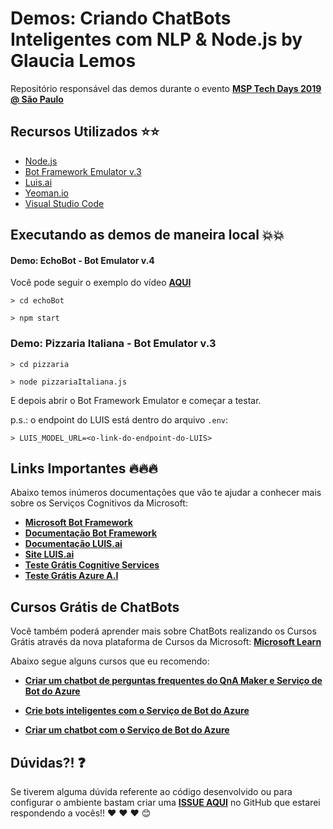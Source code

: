 # Demos: Criando ChatBots Inteligentes com NLP & Node.js by Glaucia Lemos

Repositório responsável das demos durante o evento  **[MSP Tech Days 2019 @ São Paulo](http://bit.ly/310uTcg)**

## Recursos Utilizados ⭐️⭐️

- [Node.js](https://nodejs.org/en/)
- [Bot Framework Emulator v.3](https://github.com/Microsoft/BotFramework-Emulator/releases)
- [Luis.ai](https://luis.ai/home)
- [Yeoman.io](https://yeoman.io/)
- [Visual Studio Code](https://code.visualstudio.com/?wt.mc_id=mspevent-github-gllemos)

## Executando as demos de maneira local 💥💥

#### Demo: EchoBot - Bot Emulator v.4

Você pode seguir o exemplo do vídeo **[AQUI](https://youtu.be/rGIpClavZKY)**

```
> cd echoBot
```

```
> npm start
```

### Demo: Pizzaria Italiana - Bot Emulator v.3

```
> cd pizzaria
```

```
> node pizzariaItaliana.js
```

E depois abrir o Bot Framework Emulator e começar a testar.

p.s.: o endpoint do LUIS está dentro do arquivo `.env`:

```
> LUIS_MODEL_URL=<o-link-do-endpoint-do-LUIS>
```

## Links Importantes 🔥🔥🔥

Abaixo temos inúmeros documentações que vão te ajudar a conhecer mais sobre os Serviços Cognitivos da Microsoft:

- **[Microsoft Bot Framework](https://dev.botframework.com/?wt.mc_id=mspevent-github-gllemos)**
- **[Documentação Bot Framework](https://docs.microsoft.com/es-es/azure/bot-service/?view=azure-bot-service-4.0&?wt.mc_id=mspevent-github-gllemos)**
- **[Documentação LUIS.ai](https://docs.microsoft.com/es-es/azure/bot-service/?view=azure-bot-service-4.0&?wt.mc_id=mspevent-github-gllemos)**
- **[Site LUIS.ai](https://luis.ai/home)**
- **[Teste Grátis Cognitive Services](https://azure.microsoft.com/es-es/services/cognitive-services/?wt.mc_id=mspevent-github-gllemos)**
- **[Teste Grátis Azure A.I](https://azure.microsoft.com/pt-br/free/ai/?wt.mc_id=mspevent-github-gllemos)**

## Cursos Grátis de ChatBots

Você também poderá aprender mais sobre ChatBots realizando os Cursos Grátis através da nova plataforma de Cursos da Microsoft: **[Microsoft Learn](https://docs.microsoft.com/pt-br/learn/azure/?wt.mc_id=mspevent-github-gllemos)**

Abaixo segue alguns cursos que eu recomendo:

- **[Criar um chatbot de perguntas frequentes do QnA Maker e Serviço de Bot do Azure](https://docs.microsoft.com/pt-br/learn/modules/build-a-faq-chat-bot-with-qna-maker-and-azure-bot-service/?wt.mc_id=mspevent-github-gllemos)**

- **[Crie bots inteligentes com o Serviço de Bot do Azure](https://docs.microsoft.com/pt-br/learn/paths/create-bots-with-the-azure-bot-service/?wt.mc_id=mspevent-github-gllemos)**

- **[Criar um chatbot com o Serviço de Bot do Azure](https://docs.microsoft.com/pt-br/learn/modules/build-chat-bot-with-azure-bot-service/?wt.mc_id=mspevent-github-gllemos)**


## Dúvidas?! ❓

Se tiverem alguma dúvida referente ao código desenvolvido ou para configurar o ambiente bastam criar uma **[ISSUE AQUI](https://github.com/glaucia86/demo-satc-nlp-chatbot/issues)** no GitHub que estarei respondendo a vocês!! ❤️ ❤️ ❤️ 😊
